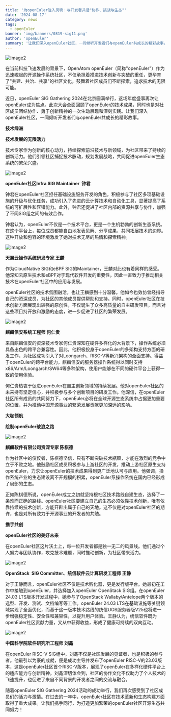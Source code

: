 ```yaml
---
title: '为openEuler注入灵魂：与开发者共话"协作、挑战与生态"'
date: '2024-08-17'
category: news
tags:
  - openEuler
banner: 'img/banners/0819-sig11.png'
author: 'openEuler'
summary: '让我们深入openEuler社区，一同倾听开发者们与openEuler共成长的精彩故事。'
---
```






![image2](./media/image1.png)

在当前科技飞速发展的背景下，OpenAtom
openEuler（简称\"openEuler\"）作为迅速崛起的开源操作系统社区，不仅承担着推进技术创新与突破的重任，更孕育了"共建、共治、共享"的社区文化，鼓舞着社区成员们不断探索，追求技术的无限可能。

近日，openEuler SIG Gathering
2024在北京圆满举行，这场年度盛事再次让openEuler成为焦点。此次大会全面回顾了openEuler的技术成果，同时也是对社区成员团结协作、勇于创新精神的一次生动展现和深刻实践。让我们深入openEuler社区，一同倾听开发者们与openEuler共成长的精彩故事。

**技术绿洲**

**技术发展的无限活力**

技术专家作为创新的核心动力，持续探索前沿技术与新领域，为社区带来了持续的创新活力。他们引领社区捕捉技术脉动，规划发展战略，共同促进openEuler生态系统的繁荣兴盛。


![image2](./media/image2.png)

**openEuler社区Infra SIG Maintainer  钟君**

钟君在openEuler社区担任基础设施服务开发的角色，积极参与了社区多项基础设施的升级与优化任务，成功引入了先进的云计算技术和自动化工具，显著提高了系统的可扩展性和容错能力。此外，钟君还促进了社区内部的资源共享与协作，加强了不同SIG组之间的有效合作。

钟君认为，openEuler不仅是一个技术平台，更是一个生机勃勃的创新生态系统。在这个平台上，每位成员都能自由地发表见解、分享成果，共同拓展技术的边界。这种开放和包容的环境激发了她对技术无尽的热情和探索精神。


![image2](./media/image3.png)

**天翼云操作系统研发专家 王麟**

作为CloudNative SIG和eBPF
SIG的Maintainer，王麟对此也有着同样的感受。他深知云原生技术和eBPF对于现代软件开发的重要性，因此一直致力于推动相关技术在openEuler社区中的应用与发展。

openEuler社区的技术氛围融洽，也让王麟感到十分温馨。他如今也效仿曾经指导自己的资深成员，为社区的其他成员提供帮助和支持。同时，openEuler社区在技术创新方面展现出较强的原创性，不仅诞生了众多高质量的自主研发项目，而且对这些项目持开放和激励的态度，进一步促进了社区的繁荣发展。

![image2](./media/image4.png)

**麒麟信安系统工程师 何仁贵**

来自麒麟信安的资深技术专家何仁贵深知在硬件多样化的大背景下，操作系统必须具备出色的跨平台兼容性。因此，他积极投身于openEuler的多架构支持方面的研发工作，为社区成功引入了对Loongarch、RISC-V等新兴架构的全面支持。得益于openEuler的跨平台能力，麒麟信安的服务器操作系统得以同时支持x86/Arm/Loongarch/SW64等多种架构，使用户能够在不同的硬件平台上获得一致的使用体验。

何仁贵热衷于促进openEuler在自主创新领域的持续发展。他对openEuler社区的未来持有坚定信心，并积极参与多个创新项目的研发工作。他深信，在openEuler社区所有成员的共同努力下，openEuler必将在全球开源生态系统中占据更加重要的位置，并为推动中国开源事业的繁荣发展贡献更加深远的影响。

**大咖领航**

**绘制openEuler破浪之路**


![image2](./media/image5.png)

**麒麟软件有限公司资深专家 陈棋德**

作为社区中的佼佼者，陈棋德坚信，只有不断突破技术瓶颈，才能在激烈的竞争中立于不败之地。他鼓励社区成员积极参与上游社区的开发，推动上游社区原生支持openEuler，力求让openEuler的技术成果得到更广泛地认可与应用。他强调，操作系统产业的生态建设离不开规模的积累，openEuler系操作系统在国内已经形成了局部的生态。

正如陈棋德所说，openEuler成立之初就坚持根社区技术路线自建生态，选择了一条难而正确的路线。openEuler社区要建立自己的生态必须依靠技术创新，唯有依靠持续的技术创新，方能开辟出属于自己的天地。这不仅是对openEuler社区的期许，也是对所有致力于开源事业的开发者的共勉。

**携手共创**

**openEuler社区的美好未来**

在openEuler社区这片沃土上，每一位开发者都是独一无二的风景线。他们通过个人努力与团队协作，攻克技术难题，同时推动创新，为社区带来活力。


![image2](./media/image6.png)

**OpenStack  SIG Committer、统信软件云计算研发工程师 王静**

对于王静而言，openEuler社区不仅是技术孵化器，更是发行版平台。她最初在工作中接触到openEuler，并选择加入openEuler
OpenStack SIG组。在openEuler 24.03 LTS版本开发过程中，她参与了OpenStack
Wallaby/Antelope两个版本的选型、开发、测试、文档编写等工作。openEuler
24.03
LTS在基础设施等关键领域实现了全面优化，而基于这一版本技术路线的统信UOS服务器版V25也将进一步增强稳定性、安全性和兼容性，以提升用户体验。王静认为，统信软件既为openEuler社区贡献力量，又从中获得收益，形成了健康可持续的双向互动。


![image2](./media/image7.png)

**中国科学院软件研究所工程师 刘鑫**

在openEuler RISC-V
SIG组中，刘鑫不仅是社区发展的见证者，也是积极的参与者。他最引以为豪的成就，便是成功主导并发布了openEuler
RISC-V的23.03版本，这是openEuler社区首个RISC-V版本，展现了openEuler在多样化硬件平台上的适应能力与创新精神。刘鑫深切体会到，社区的协作文化不仅助力了个人技术的飞速提升，也促进了来自不同背景的开发者之间的交流与融合。

随着openEuler SIG Gathering
2024活动的成功举行，我们再次感受到了社区成员们的活力与激情。在过去的一年中，openEuler社区在技术革新和生态构建方面取得了重大成果。让我们携手同行，为打造更加繁荣的openEuler社区开源生态共同努力！
